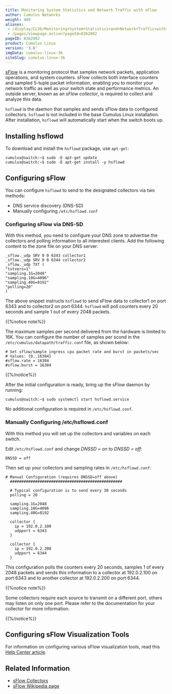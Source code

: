 ```yaml
---
title: Monitoring System Statistics and Network Traffic with sFlow
author: Cumulus Networks
weight: 489
aliases:
 - /display/CL36/Monitoring+System+Statistics+and+Network+Traffic+with+sFlow
 - /pages/viewpage.action?pageId=8362092
pageID: 8362092
product: Cumulus Linux
version: '3.6'
imgData: cumulus-linux-36
siteSlug: cumulus-linux-36
---
```

[sFlow](http://www.sflow.org/index.php) is a monitoring protocol that
samples network packets, application operations, and system counters.
sFlow collects both interface counters and sampled 5-tuple packet
information, enabling you to monitor your network traffic as well as
your switch state and performance metrics. An outside server, known as
an *sFlow collector*, is required to collect and analyze this data.

`hsflowd` is the daemon that samples and sends sFlow data to configured
collectors. `hsflowd` is not included in the base Cumulus Linux
installation. After installation, `hsflowd` will automatically start
when the switch boots up.

## Installing hsflowd

To download and install the `hsflowd` package, use `apt-get`:

    cumulus@switch:~$ sudo -E apt-get update
    cumulus@switch:~$ sudo -E apt-get install -y hsflowd

## Configuring sFlow

You can configure `hsflowd` to send to the designated collectors via two
methods:

  - DNS service discovery (DNS-SD)
  - Manually configuring `/etc/hsflowd.conf`

### Configuring sFlow via DNS-SD

With this method, you need to configure your DNS zone to advertise the
collectors and polling information to all interested clients. Add the
following content to the zone file on your DNS server:

    _sflow._udp SRV 0 0 6343 collector1
    _sflow._udp SRV 0 0 6344 collector2
    _sflow._udp TXT (
    "txtvers=1"
    "sampling.1G=2048"
    "sampling.10G=4096"
    "sampling.40G=8192"
    "polling=20"
    )

The above snippet instructs `hsflowd` to send sFlow data to collector1
on port 6343 and to collector2 on port 6344. `hsflowd` will poll
counters every 20 seconds and sample 1 out of every 2048 packets.

{{%notice note%}}

The maximum samples per second delivered from the hardware is limited to
16K. You can configure the number of samples per scond in the
`/etc/cumulus/datapath/traffic.conf` file, as shown below:

    # Set sflow/sample ingress cpu packet rate and burst in packets/sec
    # Values: {0..16384}
    #sflow.rate = 16384
    #sflow.burst = 16384

{{%/notice%}}

After the initial configuration is ready, bring up the sFlow daemon by
running:

    cumulus@switch:~$ sudo systemctl start hsflowd.service

No additional configuration is required in `/etc/hsflowd.conf`.

### Manually Configuring /etc/hsflowd.conf

With this method you will set up the collectors and variables on each
switch.

Edit `/etc/hsflowd.conf` and change *DNSSD = on* to *DNSSD = off*:

    DNSSD = off

Then set up your collectors and sampling rates in `/etc/hsflowd.conf`:

    # Manual Configuration (requires DNSSD=off above)
      #################################################
     
      # Typical configuration is to send every 30 seconds
      polling = 20
     
      sampling.1G=2048
      sampling.10G=4096
      sampling.40G=8192
     
      collector {
        ip = 192.0.2.100
        udpport = 6343
      }
     
      collector {
        ip = 192.0.2.200
        udpport = 6344
      }

This configuration polls the counters every 20 seconds, samples 1 of
every 2048 packets and sends this information to a collector at
192.0.2.100 on port 6343 and to another collector at 192.0.2.200 on port
6344.

{{%notice note%}}

Some collectors require each source to transmit on a different port,
others may listen on only one port. Please refer to the documentation
for your collector for more information.

{{%/notice%}}

## Configuring sFlow Visualization Tools

For information on configuring various sFlow visualization tools, read
this [Help Center article](https://support.cumulusnetworks.com/hc/en-us/articles/201787866--WIP-Configuring-and-using-sFlow-visualization-tools).

## Related Information

  - [sFlow Collectors](http://www.sflow.org/products/collectors.php)
  - [sFlow Wikipedia page](http://en.wikipedia.org/wiki/SFlow)

